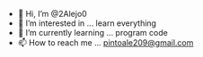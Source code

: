 - 👋 Hi, I’m @2Alejo0
- 👀 I’m interested in ... learn everything
- 🌱 I’m currently learning ... program code
- 📫 How to reach me ... pintoale209@gmail.com

<!---
2Alejo0/2Alejo0 is a ✨ special ✨ repository because its `README.md` (this file) appears on your GitHub profile.
You can click the Preview link to take a look at your changes.
--->
